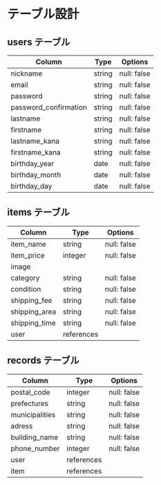 # テーブル設計

## users テーブル

| Column                   | Type     | Options     |
| --------                 | ------   | ----------- |
| nickname                 | string   | null: false |
| email                    | string   | null: false |
| password                 | string   | null: false |
| password_confirmation    | string   | null: false |
| lastname                 | string   | null: false |
| firstname                | string   | null: false |
| lastname_kana            | string   | null: false |
| firstname_kana           | string   | null: false |
| birthday_year            | date     | null: false |
| birthday_month           | date     | null: false |
| birthday_day             | date     | null: false |

## items テーブル

| Column          | Type       | Options     |
| ------          | ------     | ----------- |
| item_name       | string     | null: false |
| item_price      | integer    | null: false |
| image           |            |             |
| category        | string     | null: false |
| condition       | string     | null: false |
| shipping_fee    | string     | null: false |
| shipping_area   | string     | null: false |
| shipping_time   | string     | null: false |
| user            | references |             |

## records テーブル

| Column           | Type          | Options     |
| -------          | ----------    | ------------|
| postal_code      | integer       | null: false |
| prefectures      | string        | null: false |
| municipalities   | string        | null: false |
| adress           | string        | null: false |
| building_name    | string        | null: false |
| phone_number     | integer       | null: false |
| user             | references    |             |
| item             | references    |             |